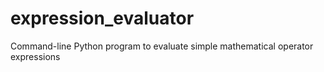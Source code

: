 # expression_evaluator
Command-line Python program to evaluate simple mathematical operator expressions
